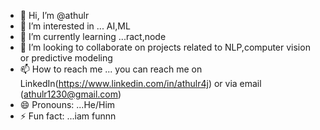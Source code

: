 - 👋 Hi, I’m @athulr
- 👀 I’m interested in ... AI,ML
- 🌱 I’m currently learning ...ract,node
- 💞️ I’m looking to collaborate on projects related to NLP,computer vision or predictive modeling
- 📫 How to reach me ... you can reach me on LinkedIn(https://www.linkedin.com/in/athulr4j) or via email (athulr1230@gmail.com)
- 😄 Pronouns: ...He/Him
- ⚡ Fun fact: ...iam funnn

<!---
athulr0007/athulr0007 is a ✨ special ✨ repository because its `README.md` (this file) appears on your GitHub profile.
You can click the Preview link to take a look at your changes.
--->
